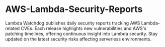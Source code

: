 # AWS-Lambda-Security-Reports
Lambda Watchdog publishes daily security reports tracking AWS Lambda-related CVEs. Each release highlights new vulnerabilities and AWS's patching timelines, offering continuous insight into Lambda security. Stay updated on the latest security risks affecting serverless environments.
